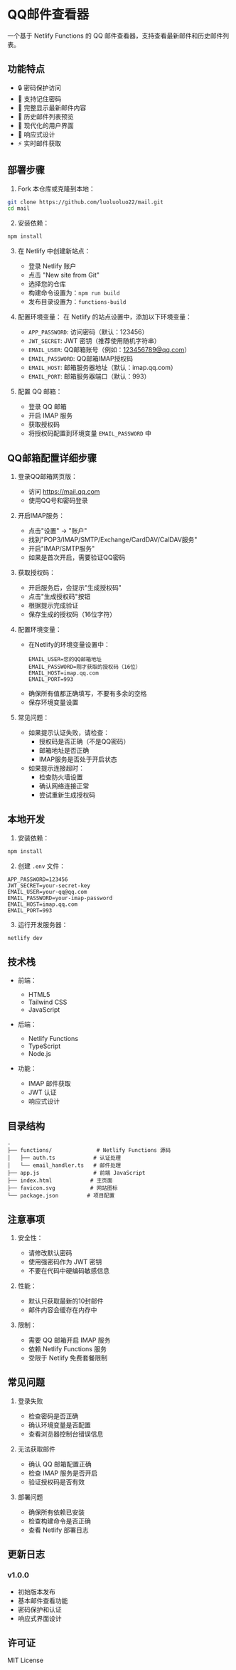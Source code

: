 # QQ邮件查看器

一个基于 Netlify Functions 的 QQ 邮件查看器，支持查看最新邮件和历史邮件列表。

## 功能特点

- 🔒 密码保护访问
- 💾 支持记住密码
- 📧 完整显示最新邮件内容
- 📑 历史邮件列表预览
- 🎨 现代化的用户界面
- 📱 响应式设计
- ⚡ 实时邮件获取

## 部署步骤

1. Fork 本仓库或克隆到本地：
```bash
git clone https://github.com/luoluoluo22/mail.git
cd mail
```

2. 安装依赖：
```bash
npm install
```

3. 在 Netlify 中创建新站点：
   - 登录 Netlify 账户
   - 点击 "New site from Git"
   - 选择您的仓库
   - 构建命令设置为：`npm run build`
   - 发布目录设置为：`functions-build`

4. 配置环境变量：
   在 Netlify 的站点设置中，添加以下环境变量：
   - `APP_PASSWORD`: 访问密码（默认：123456）
   - `JWT_SECRET`: JWT 密钥（推荐使用随机字符串）
   - `EMAIL_USER`: QQ邮箱账号（例如：123456789@qq.com）
   - `EMAIL_PASSWORD`: QQ邮箱IMAP授权码
   - `EMAIL_HOST`: 邮箱服务器地址（默认：imap.qq.com）
   - `EMAIL_PORT`: 邮箱服务器端口（默认：993）

5. 配置 QQ 邮箱：
   - 登录 QQ 邮箱
   - 开启 IMAP 服务
   - 获取授权码
   - 将授权码配置到环境变量 `EMAIL_PASSWORD` 中

## QQ邮箱配置详细步骤

1. 登录QQ邮箱网页版：
   - 访问 https://mail.qq.com
   - 使用QQ号和密码登录

2. 开启IMAP服务：
   - 点击"设置" -> "账户"
   - 找到"POP3/IMAP/SMTP/Exchange/CardDAV/CalDAV服务"
   - 开启"IMAP/SMTP服务"
   - 如果是首次开启，需要验证QQ密码

3. 获取授权码：
   - 开启服务后，会提示"生成授权码"
   - 点击"生成授权码"按钮
   - 根据提示完成验证
   - 保存生成的授权码（16位字符）

4. 配置环境变量：
   - 在Netlify的环境变量设置中：
     ```
     EMAIL_USER=您的QQ邮箱地址
     EMAIL_PASSWORD=刚才获取的授权码（16位）
     EMAIL_HOST=imap.qq.com
     EMAIL_PORT=993
     ```
   - 确保所有值都正确填写，不要有多余的空格
   - 保存环境变量设置

5. 常见问题：
   - 如果提示认证失败，请检查：
     * 授权码是否正确（不是QQ密码）
     * 邮箱地址是否正确
     * IMAP服务是否处于开启状态
   - 如果提示连接超时：
     * 检查防火墙设置
     * 确认网络连接正常
     * 尝试重新生成授权码

## 本地开发

1. 安装依赖：
```bash
npm install
```

2. 创建 `.env` 文件：
```
APP_PASSWORD=123456
JWT_SECRET=your-secret-key
EMAIL_USER=your-qq@qq.com
EMAIL_PASSWORD=your-imap-password
EMAIL_HOST=imap.qq.com
EMAIL_PORT=993
```

3. 运行开发服务器：
```bash
netlify dev
```

## 技术栈

- 前端：
  - HTML5
  - Tailwind CSS
  - JavaScript

- 后端：
  - Netlify Functions
  - TypeScript
  - Node.js

- 功能：
  - IMAP 邮件获取
  - JWT 认证
  - 响应式设计

## 目录结构

```
.
├── functions/              # Netlify Functions 源码
│   ├── auth.ts            # 认证处理
│   └── email_handler.ts   # 邮件处理
├── app.js                 # 前端 JavaScript
├── index.html            # 主页面
├── favicon.svg           # 网站图标
└── package.json         # 项目配置
```

## 注意事项

1. 安全性：
   - 请修改默认密码
   - 使用强密码作为 JWT 密钥
   - 不要在代码中硬编码敏感信息

2. 性能：
   - 默认只获取最新的10封邮件
   - 邮件内容会缓存在内存中

3. 限制：
   - 需要 QQ 邮箱开启 IMAP 服务
   - 依赖 Netlify Functions 服务
   - 受限于 Netlify 免费套餐限制

## 常见问题

1. 登录失败
   - 检查密码是否正确
   - 确认环境变量是否配置
   - 查看浏览器控制台错误信息

2. 无法获取邮件
   - 确认 QQ 邮箱配置正确
   - 检查 IMAP 服务是否开启
   - 验证授权码是否有效

3. 部署问题
   - 确保所有依赖已安装
   - 检查构建命令是否正确
   - 查看 Netlify 部署日志

## 更新日志

### v1.0.0
- 初始版本发布
- 基本邮件查看功能
- 密码保护和认证
- 响应式界面设计

## 许可证

MIT License 